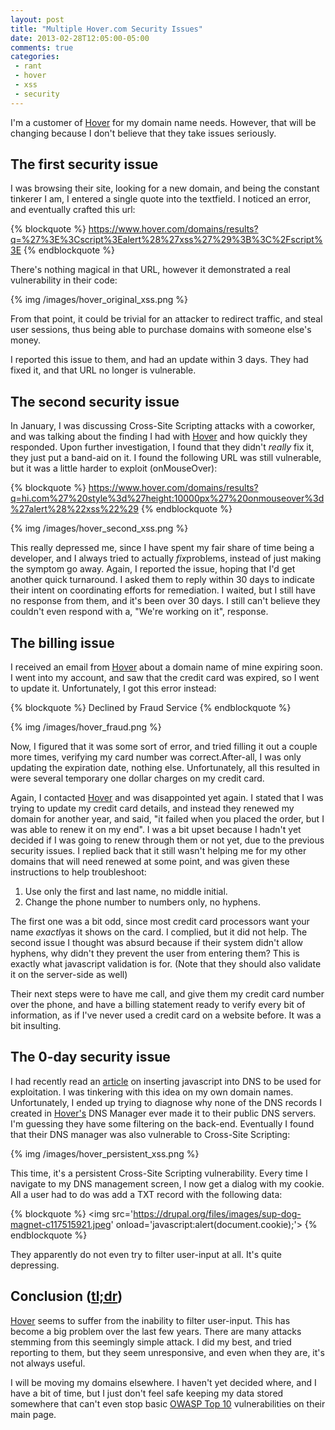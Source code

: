 ```yaml
---
layout: post
title: "Multiple Hover.com Security Issues"
date: 2013-02-28T12:05:00-05:00
comments: true
categories:
 - rant
 - hover
 - xss
 - security
---
```


I'm a customer of [Hover](http://www.hover.com) for my domain name needs. However, that will be changing because I don't believe that they take issues seriously.

<!-- more -->

## The first security issue

I was browsing their site, looking for a new domain, and being the constant tinkerer I am, I entered a single quote into the textfield. I noticed an error, and eventually crafted this url:

{% blockquote %}
https://www.hover.com/domains/results?q=%27%3E%3Cscript%3Ealert%28%27xss%27%29%3B%3C%2Fscript%3E
{% endblockquote %}

There's nothing magical in that URL, however it demonstrated a real vulnerability in their code:

{% img /images/hover_original_xss.png %}

From that point, it could be trivial for an attacker to redirect traffic, and steal user sessions, thus being able to purchase domains with someone else's money.

I reported this issue to them, and had an update within 3 days. They had fixed it, and that URL no longer is vulnerable.

## The second security issue

In January, I was discussing Cross-Site Scripting attacks with a coworker, and was talking about the finding I had with [Hover](http://www.hover.com) and how quickly they responded. Upon further investigation, I found that they didn't <i>really</i> fix it, they just put a band-aid on it. I found the following URL was still vulnerable, but it was a little harder to exploit (onMouseOver):

{% blockquote %}
https://www.hover.com/domains/results?q=hi.com%27%20style%3d%27height:10000px%27%20onmouseover%3d%27alert%28%22xss%22%29
{% endblockquote %}

{% img /images/hover_second_xss.png %}

This really depressed me, since I have spent my fair share of time being a developer, and I always tried to actually <i>fix</i>problems, instead of just making the symptom go away. Again, I reported the issue, hoping that I'd get another quick turnaround. I asked them to reply within 30 days to indicate their intent on coordinating efforts for remediation. I waited, but I still have no response from them, and it's been over 30 days. I still can't believe they couldn't even respond with a, "We're working on it", response.

## The billing issue

I received an email from [Hover](http://www.hover.com) about a domain name of mine expiring soon. I went into my account, and saw that the credit card was expired, so I went to update it. Unfortunately, I got this error instead:

{% blockquote %}
Declined by Fraud Service
{% endblockquote %}

{% img /images/hover_fraud.png %}

Now, I figured that it was some sort of error, and tried filling it out a couple more times, verifying my card number was correct.After-all, I was only updating the expiration date, nothing else. Unfortunately, all this resulted in were several temporary one dollar charges on my credit card.

Again, I contacted [Hover](http://www.hover.com) and was disappointed yet again. I stated that I was trying to update my credit card details, and instead they renewed my domain for another year, and said, "it failed when you placed the order, but I was able to renew it on my end". I was a bit upset because I hadn't yet decided if I was going to renew through them or not yet, due to the previous security issues. I replied back that it still wasn't helping me for my other domains that will need renewed at some point, and was given these instructions to help troubleshoot:

1. Use only the first and last name, no middle initial.
2. Change the phone number to numbers only, no hyphens.

The first one was a bit odd, since most credit card processors want your name <i>exactly</i>as it shows on the card. I complied, but it did not help. The second issue I thought was absurd because if their system didn't allow hyphens, why didn't they prevent the user from entering them? This is exactly what javascript validation is for. (Note that they should also validate it on the server-side as well)

Their next steps were to have me call, and give them my credit card number over the phone, and have a billing statement ready to verify every bit of information, as if I've never used a credit card on a website before. It was a bit insulting.

## The 0-day security issue

I had recently read an [article](http://www.skullsecurity.org/blog/2010/stuffing-javascript-into-dns-names) on inserting javascript into DNS to be used for exploitation. I was tinkering with this idea on my own domain names. Unfortunately, I ended up trying to diagnose why none of the DNS records I created in [Hover's](http://www.hover.com) DNS Manager ever made it to their public DNS servers. I'm guessing they have some filtering on the back-end. Eventually I found that their DNS manager was also vulnerable to Cross-Site Scripting:

{% img /images/hover_persistent_xss.png %}

This time, it's a persistent Cross-Site Scripting vulnerability. Every time I navigate to my DNS management screen, I now get a dialog with my cookie. All a user had to do was add a TXT record with the following data:

{% blockquote %}
&lt;img src='https://drupal.org/files/images/sup-dog-magnet-c117515921.jpeg' onload='javascript:alert(document.cookie)\;'&gt;
{% endblockquote %}

They apparently do not even try to filter user-input at all. It's quite depressing.

## Conclusion ([tl;dr](http://www.urbandictionary.com/define.php?term=tl%3Bdr))

[Hover](http://www.hover.com) seems to suffer from the inability to filter user-input. This has become a big problem over the last few years. There are many attacks stemming from this seemingly simple attack. I did my best, and tried reporting to them, but they seem unresponsive, and even when they are, it's not always useful.

I will be moving my domains elsewhere. I haven't yet decided where, and I have a bit of time, but I just don't feel safe keeping my data stored somewhere that can't even stop basic [OWASP Top 10](https://www.owasp.org/index.php/Top_10_2013-T10) vulnerabilities on their main page.